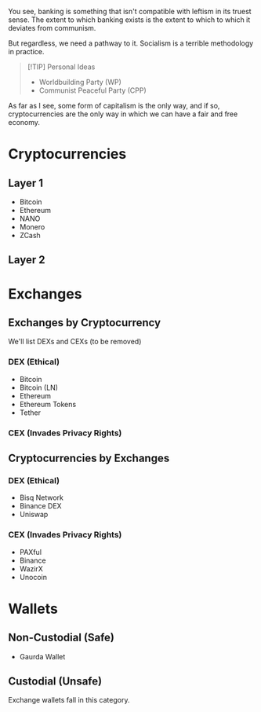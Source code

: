 You see, banking is something that isn't compatible with leftism in its truest sense. The extent to which banking exists is the extent to which to which it deviates from communism.

But regardless, we need a pathway to it. Socialism is a terrible methodology in practice.

> [!TIP] Personal Ideas
> - Worldbuilding Party (WP)
> - Communist Peaceful Party (CPP)

As far as I see, some form of capitalism is the only way, and if so, cryptocurrencies are the only way in which we can have a fair and free economy.
# Cryptocurrencies
## Layer 1
- Bitcoin
- Ethereum
- NANO
- Monero
- ZCash
## Layer 2
# Exchanges
## Exchanges by Cryptocurrency
We'll list DEXs and CEXs (to be removed)
### DEX (Ethical)
- Bitcoin
- Bitcoin (LN)
- Ethereum
- Ethereum Tokens
- Tether
### CEX (Invades Privacy Rights)
## Cryptocurrencies by Exchanges
### DEX (Ethical)
- Bisq Network
- Binance DEX
- Uniswap
### CEX (Invades Privacy Rights)
- PAXful
- Binance
- WazirX
- Unocoin
# Wallets
## Non-Custodial (Safe)
- Gaurda Wallet
## Custodial (Unsafe)
Exchange wallets fall in this category.